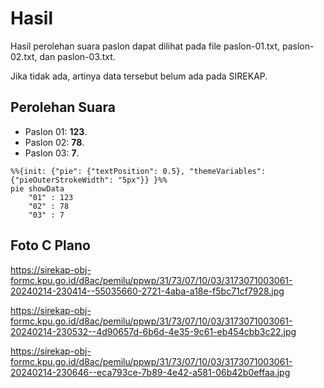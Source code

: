 # Hasil

Hasil perolehan suara paslon dapat dilihat pada file paslon-01.txt, paslon-02.txt, dan paslon-03.txt.

Jika tidak ada, artinya data tersebut belum ada pada SIREKAP.

## Perolehan Suara

 * Paslon 01: **123**.
 * Paslon 02: **78**.
 * Paslon 03: **7**.

```mermaid
%%{init: {"pie": {"textPosition": 0.5}, "themeVariables": {"pieOuterStrokeWidth": "5px"}} }%%
pie showData
    "01" : 123
    "02" : 78
    "03" : 7
```
## Foto C Plano

https://sirekap-obj-formc.kpu.go.id/d8ac/pemilu/ppwp/31/73/07/10/03/3173071003061-20240214-230414--55035660-2721-4aba-a18e-f5bc71cf7928.jpg

https://sirekap-obj-formc.kpu.go.id/d8ac/pemilu/ppwp/31/73/07/10/03/3173071003061-20240214-230532--4d90657d-6b6d-4e35-9c61-eb454cbb3c22.jpg

https://sirekap-obj-formc.kpu.go.id/d8ac/pemilu/ppwp/31/73/07/10/03/3173071003061-20240214-230646--eca793ce-7b89-4e42-a581-06b42b0effaa.jpg
